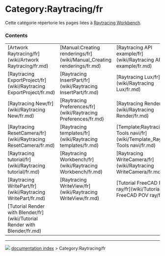 # Category:Raytracing/fr
Cette catégorie répertorie les pages liées à [Raytracing Workbench](Raytracing_Workbench/fr.md).

### Contents

|     |     |     |
| --- | --- | --- |
| [Artwork Raytracing/fr](wiki/Artwork Raytracing/fr.md) | [Manual:Creating renderings/fr](wiki/Manual_Creating renderings/fr.md) | [Raytracing API example/fr](wiki/Raytracing API example/fr.md) |
| [Raytracing ExportProject/fr](wiki/Raytracing ExportProject/fr.md) | [Raytracing InsertPart/fr](wiki/Raytracing InsertPart/fr.md) | [Raytracing Lux/fr](wiki/Raytracing Lux/fr.md) |
| [Raytracing New/fr](wiki/Raytracing New/fr.md) | [Raytracing Preferences/fr](wiki/Raytracing Preferences/fr.md) | [Raytracing Render/fr](wiki/Raytracing Render/fr.md) |
| [Raytracing ResetCamera/fr](wiki/Raytracing ResetCamera/fr.md) | [Raytracing templates/fr](wiki/Raytracing templates/fr.md) | [Template:Raytracing Tools navi/fr](wiki/Template_Raytracing Tools navi/fr.md) |
| [Raytracing tutorial/fr](wiki/Raytracing tutorial/fr.md) | [Raytracing Workbench/fr](wiki/Raytracing Workbench/fr.md) | [Raytracing WriteCamera/fr](wiki/Raytracing WriteCamera/fr.md) |
| [Raytracing WritePart/fr](wiki/Raytracing WritePart/fr.md) | [Raytracing WriteView/fr](wiki/Raytracing WriteView/fr.md) | [Tutorial FreeCAD POV ray/fr](wiki/Tutorial FreeCAD POV ray/fr.md) |
| [Tutorial Render with Blender/fr](wiki/Tutorial Render with Blender/fr.md) |



---
![](images/Right_arrow.png) [documentation index](../README.md) > Category:Raytracing/fr
